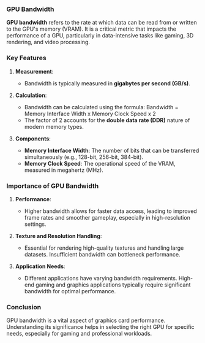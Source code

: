 ### GPU Bandwidth

**GPU bandwidth** refers to the rate at which data can be read from or written to the GPU's memory (VRAM). It is a critical metric that impacts the performance of a GPU, particularly in data-intensive tasks like gaming, 3D rendering, and video processing.

### Key Features

1. **Measurement**:
   - Bandwidth is typically measured in **gigabytes per second (GB/s)**.

2. **Calculation**:
   - Bandwidth can be calculated using the formula:
		Bandwidth = Memory Interface Width x Memory Clock Speed x 2
   - The factor of 2 accounts for the **double data rate (DDR)** nature of modern memory types.

3. **Components**:
   - **Memory Interface Width**: The number of bits that can be transferred simultaneously (e.g., 128-bit, 256-bit, 384-bit).
   - **Memory Clock Speed**: The operational speed of the VRAM, measured in megahertz (MHz).

### Importance of GPU Bandwidth

1. **Performance**:
   - Higher bandwidth allows for faster data access, leading to improved frame rates and smoother gameplay, especially in high-resolution settings.

2. **Texture and Resolution Handling**:
   - Essential for rendering high-quality textures and handling large datasets. Insufficient bandwidth can bottleneck performance.

3. **Application Needs**:
   - Different applications have varying bandwidth requirements. High-end gaming and graphics applications typically require significant bandwidth for optimal performance.

### Conclusion

GPU bandwidth is a vital aspect of graphics card performance. Understanding its significance helps in selecting the right GPU for specific needs, especially for gaming and professional workloads.